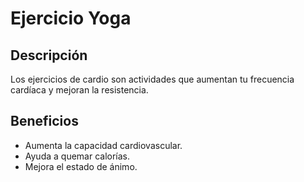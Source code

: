 # Ejercicio Yoga

## Descripción
Los ejercicios de cardio son actividades que aumentan tu frecuencia cardíaca y mejoran la resistencia.

## Beneficios
- Aumenta la capacidad cardiovascular.
- Ayuda a quemar calorías.
- Mejora el estado de ánimo.